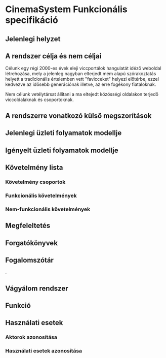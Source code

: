 # CinemaSystem Funkcionális specifikáció

## **Jelenlegi helyzet**



## **A rendszer célja és nem céljai**
Célunk egy régi 2000-es évek eleji viccportálok hangulatát idéző weboldal létrehozása, mely a jelenleg nagyban elterjedt mém alapú szórakoztatás helyett a tradícionális értelemben vett "favicceket" helyezi előtérbe, ezzel kedvezve az idősebb generációnak illetve, az erre fogékony fiataloknak.

Nem célunk vetélytársat állítani a ma eltejedt közösségi oldalakon terjedő viccoldalaknak és csoportoknak.


## **A rendszerre vonatkozó külső megszorítások**


## **Jelenlegi üzleti folyamatok modellje**


## **Igényelt üzleti folyamatok modellje**


## **Követelmény lista**
### Követelmény csoportok


### Funkcionális követelmények



### Nem-funkcionális követelmények


## Megfeleltetés	


## Forgatókönyvek


## Fogalomszótár
.

## **Vágyálom rendszer**


## **Funkció**


## **Használati esetek**
### **Aktorok azonosítása**

### **Használati esetek azonosítása**




